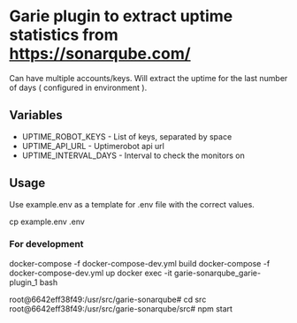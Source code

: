 
# Garie plugin to extract uptime statistics from https://sonarqube.com/

Can have multiple accounts/keys. Will extract the uptime for the last number of days ( configured in environment ).


## Variables

- UPTIME_ROBOT_KEYS - List of keys, separated by space 
- UPTIME_API_URL - Uptimerobot api url
- UPTIME_INTERVAL_DAYS - Interval to check the monitors on


## Usage

Use example.env as a template for .env file with the correct values.

cp example.env .env


### For development

docker-compose -f docker-compose-dev.yml build
docker-compose -f docker-compose-dev.yml up
docker exec -it garie-sonarqube_garie-plugin_1 bash

root@6642eff38f49:/usr/src/garie-sonarqube# cd src
root@6642eff38f49:/usr/src/garie-sonarqube/src# npm start


